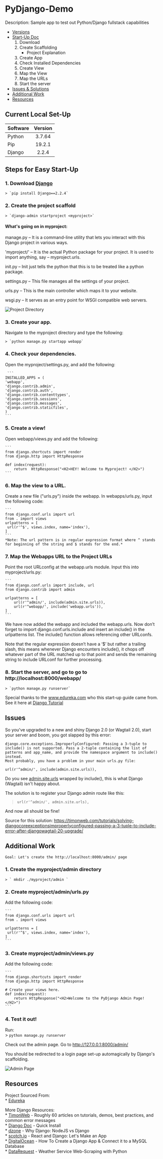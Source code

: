 # PyDjango-Demo

Description: 
Sample app to test out Python/Django fullstack capabilities 

* [Versions](#Current-Local-Set-Up)
* [Start-Up Doc](#Steps-For-Easy-Start-Up)  
    1. Download
    2. Create Scaffolding
        * Project Explanation
    3. Create App
    4. Check Installed Dependencies
    5. Create View 
    6. Map the View
    7. Map the URLs
    8. Start the server  
* [Issues & Solutions ](#Issues)
* [Additional Work](#Additional-Work)
* [Resources](#Resources)


## Current Local Set-Up
| Software | Version |
| -------- |:-------:| 
|Python    |3.7.64   |
|Pip       |19.2.1   |
|Django    |2.2.4    |

## Steps for Easy Start-Up
### 1. Download [Django](https://www.djangoproject.com/download/)
    > `pip install Django==2.2.4`
   
### 2. Create the project scaffold 
    > `django-admin startproject <myproject>` 

 #### __What's going on in myproject:__ 

manage.py – It is a command-line utility that lets you interact with this Django project in various ways. 

'myproject/' – It is the actual Python package for your project. It is used to import anything, say –  myproject.urls. 

init.py – Init just tells the python that this is to be treated like a python package.

settings.py – This file manages all the settings of your project. 

urls.py – This is the main controller which maps it to your website.

wsgi.py – It serves as an entry point for WSGI compatible web servers.

  ![Project Directory](assets\doc\ProjectDirectory-Django.png)

### 3. Create your app. 
Navigate to the myproject directory and type the following:  

    > `python manage.py startapp webapp`

### 4. Check your dependencies.
Open the myproject/settings.py, and add the following:

     ```
    INSTALLED_APPS = (
    'webapp',
    'django.contrib.admin',
    'django.contrib.auth',
    'django.contrib.contenttypes',
    'django.contrib.sessions',
    'django.contrib.messages',
    'django.contrib.staticfiles',
    )
    ```

### 5. Create a view! 
Open webapp/views.py and add the following:

    ```
    from django.shortcuts import render
    from django.http import HttpResponse
    
    def index(request):
        return  HttpResponse("<H2>HEY! Welcome to Myproject! </H2>")
    ```
### 6. Map the view to a URL. 
Create a new file ("urls.py") inside the webapp. In webapps/urls.py, input the following code:

    ```
    from django.conf.urls import url
    from . import views
    urlpatterns = [
     url(r'^$', views.index, name='index'),
    ]
    ```
    *Note: The url pattern is in regular expression format where ^ stands for beginning of the string and $ stands for the end.*

### 7. Map the Webapps URL to the Project URLs 
Point the root URLconfig at the webapp.urls module. Input this into myproject/urls.py:

    ```
    from django.conf.urls import include, url
    from django.contrib import admin
 
    urlpatterns = [
        url(r'^admin/', include(admin.site.urls)),
        url(r'^webapp/', include('webapp.urls')),
    ]
    ```

 We have now added the webapp and included the webapp.urls. Now don’t forget to import django.conf.urls.include and insert an include() in the urlpatterns list. The include() function allows referencing other URLconfs. 

 Note that the regular expression doesn’t have a ‘$’ but rather a trailing slash, this means whenever Django encounters include(), it chops off whatever part of the URL matched up to that point and sends the remaining string to include URLconf for further processing.

### 8. Start the server, and go to go to http://localhost:8000/webapp/
    > `python manage.py runserver`


Special thanks to the www.edureka.com who this start-up guide came from. See it here at [Django Tutorial ](https://www.edureka.co/blog/django-tutorial/)


## Issues

So you've upgraded to a new and shiny Django 2.0 (or Wagtail 2.0), start your server and boom, you got slapped by this error:  

```
django.core.exceptions.ImproperlyConfigured: Passing a 3-tuple to include() is not supported. Pass a 2-tuple containing the list of patterns and app_name, and provide the namespace argument to include() instead.
Most probably, you have a problem in your main urls.py file:

url(r'^admin/', include(admin.site.urls)),
```
Do you see [admin.site.urls](.\pydjango\pydjango\urls.py) wrapped by include(), this is what Django (Wagtail) isn't happy about. 

The solution is to register your Django admin route like this:  
> `url(r'^admin/', admin.site.urls),`

And now all should be fine!

Source for this solution: <https://timonweb.com/tutorials/solving-djangocoreexceptionsimproperlyconfigured-passing-a-3-tuple-to-include-error-after-djangowagtail-20-upgrade/> 

## Additional Work
    Goal: Let's create the http://localhost:8000/admin/ page
### 1. Create the myproject/admin directory
    > ` mkdir ./myproject/admin `

### 2. Create myproject/admin/urls.py
Add the following code:   

    ```
    from django.conf.urls import url
    from . import views

    urlpatterns = [
     url(r'^$', views.index, name='index'),
    ]
    ```


### 3. Create myproject/admin/views.py
Add the following code:   

    ```
    from django.shortcuts import render
    from django.http import HttpResponse

    # Create your views here.
    def index(request):
        return HttpResponse("<H2>Welcome to the PyDjango Admin Page! </H2>")
    ```

### 4. Test it out!
Run:  
    >  `python manage.py runserver`

Check out the admin page. Go to http://127.0.0.1:8000/admin/

You should be redirected to a login page set-up automagically by Django's scaffolding.  

![Admin Page](./assets/django-admin.png)


## Resources
Project Sourced From:  
    * [Edureka](https://www.edureka.co/blog/django-tutorial/)  

More Django Resources:  
    * [TimonWeb](https://timonweb.com/technologies/django/) - Roughly 60 articles on tutorials, demos, best practices, and common error messages  
    * [Django Doc](https://docs.djangoproject.com/en/2.2/intro/install/) - Quick Install  
    * [dzone](https://dzone.com/articles/nodejs-vs-djangois-javascript-better-than-python) - Why Django: NodeJS vs Django  
    * [scotch.io](https://scotch.io/tutorials/build-a-to-do-application-using-django-and-react) - React and Django: Let's Make an App  
    * [DigitalOcean](https://www.digitalocean.com/community/tutorials/how-to-create-a-django-app-and-connect-it-to-a-database) - How To Create a Django App & Connect it to a MySQL Database  
    * [DataRequest](https://www.dataquest.io/blog/web-scraping-tutorial-python/) - Weather Service Web-Scraping with Python